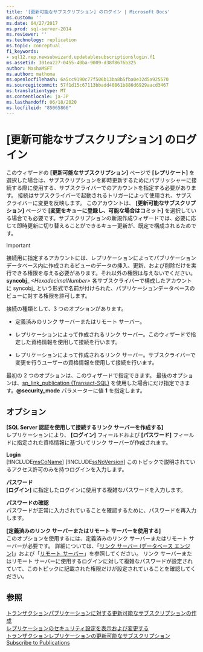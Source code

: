 ```yaml
---
title: '[更新可能なサブスクリプション] のログイン | Microsoft Docs'
ms.custom: ''
ms.date: 04/27/2017
ms.prod: sql-server-2014
ms.reviewer: ''
ms.technology: replication
ms.topic: conceptual
f1_keywords:
- sql12.rep.newsubwizard.updatablesubscriptionslogin.f1
ms.assetid: 301ea227-0455-40ba-9009-d38f8676b325
author: MashaMSFT
ms.author: mathoma
ms.openlocfilehash: 6a5cc9190c77f506b13ba8b5fba0e32d5a925570
ms.sourcegitcommit: 57f1d15c67113bbadd40861b886d6929aacd3467
ms.translationtype: MT
ms.contentlocale: ja-JP
ms.lasthandoff: 06/18/2020
ms.locfileid: "85065866"
---
```

# <a name="login-for-updatable-subscriptions"></a>[更新可能なサブスクリプション] のログイン
  このウィザードの **[更新可能なサブスクリプション]** ページで **[レプリケート]** を選択した場合は、サブスクリプションを即時更新するためにパブリッシャーに接続する際に使用する、サブスクライバーでのアカウントを指定する必要があります。 接続はサブスクライバーで起動されるトリガーによって使用され、サブスクライバーに変更を反映します。 このアカウントは、 **[更新可能なサブスクリプション]** ページで **[変更をキューに登録し、可能な場合はコミット]** を選択している場合でも必要です。サブスクリプションの新規作成ウィザードでは、必要に応じて即時更新に切り替えることができるキュー更新が、既定で構成されるためです。  
  
> [!IMPORTANT]  
>  接続用に指定するアカウントには、レプリケーションによってパブリケーション データベース内に作成されるビューのデータの挿入、更新、および削除だけを実行できる権限を与える必要があります。それ以外の権限は与えないでください。 **syncobj_** _\<HexadecimalNumber>_ 各サブスクライバーで構成したアカウントに syncobj_ という形式で名前が付けられた、パブリケーションデータベースのビューに対する権限を許可します。  
  
 接続の種類として、3 つのオプションがあります。  
  
-   定義済みのリンク サーバーまたはリモート サーバー。  
  
-   レプリケーションによって作成されるリンク サーバー。このウィザードで指定した資格情報を使用して接続を行います。  
  
-   レプリケーションによって作成されるリンク サーバー。サブスクライバーで変更を行うユーザーの資格情報を使用して接続を行います。  
  
 最初の 2 つのオプションは、このウィザードで指定できます。 最後のオプションは、[sp_link_publication &#40;Transact-SQL&#41;](/sql/relational-databases/system-stored-procedures/sp-link-publication-transact-sql) を使用した場合にだけ指定できます。**@security_mode** パラメーターに値 **1** を指定します。  
  
## <a name="options"></a>オプション  
 **[SQL Server 認証を使用して接続するリンク サーバーを作成する]**  
 レプリケーションにより、 **[ログイン]** フィールドおよび **[パスワード]** フィールドに指定された資格情報に基づいてリンク サーバーが作成されます。  
  
 **Login**  
 [!INCLUDE[msCoName](../../includes/msconame-md.md)] [!INCLUDE[ssNoVersion](../../includes/ssnoversion-md.md)] このトピックで説明されているアクセス許可のみを持つログインを入力します。  
  
 **パスワード**  
 **[ログイン]** に指定したログインに使用する複雑なパスワードを入力します。  
  
 **パスワードの確認**  
 パスワードが正常に入力されていることを確認するために、パスワードを再入力します。  
  
 **[定義済みのリンク サーバーまたはリモート サーバーを使用する]**  
 このオプションを使用するには、定義済みのリンク サーバーまたはリモート サーバーが必要です。 詳細については、「[リンク サーバー &#40;データベース エンジン&#41;](../linked-servers/linked-servers-database-engine.md)」および「[リモート サーバー](../../database-engine/configure-windows/remote-servers.md)」を参照してください。 リンク サーバーまたはリモート サーバーに使用するログインに対して複雑なパスワードが設定されていて、このトピックに記載された権限だけが設定されていることを確認してください。  
  
## <a name="see-also"></a>参照  
 [トランザクションパブリケーションに対する更新可能なサブスクリプションの作成](publish/create-an-updatable-subscription-to-a-transactional-publication.md)   
 [レプリケーションのセキュリティ設定を表示および変更する](security/view-and-modify-replication-security-settings.md)   
 [トランザクションレプリケーションの更新可能なサブスクリプション](transactional/updatable-subscriptions-for-transactional-replication.md)   
 [Subscribe to Publications](subscribe-to-publications.md)  
  
  

